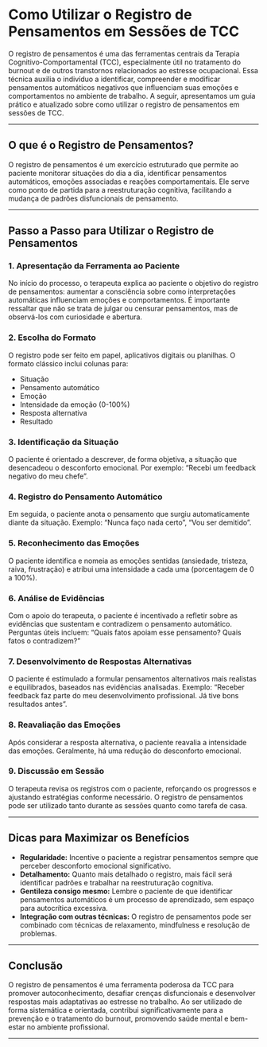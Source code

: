 
# Como Utilizar o Registro de Pensamentos em Sessões de TCC

O registro de pensamentos é uma das ferramentas centrais da Terapia Cognitivo-Comportamental (TCC), especialmente útil no tratamento do burnout e de outros transtornos relacionados ao estresse ocupacional. Essa técnica auxilia o indivíduo a identificar, compreender e modificar pensamentos automáticos negativos que influenciam suas emoções e comportamentos no ambiente de trabalho. A seguir, apresentamos um guia prático e atualizado sobre como utilizar o registro de pensamentos em sessões de TCC.

---

## O que é o Registro de Pensamentos?

O registro de pensamentos é um exercício estruturado que permite ao paciente monitorar situações do dia a dia, identificar pensamentos automáticos, emoções associadas e reações comportamentais. Ele serve como ponto de partida para a reestruturação cognitiva, facilitando a mudança de padrões disfuncionais de pensamento.

---

## Passo a Passo para Utilizar o Registro de Pensamentos

### 1. **Apresentação da Ferramenta ao Paciente**

No início do processo, o terapeuta explica ao paciente o objetivo do registro de pensamentos: aumentar a consciência sobre como interpretações automáticas influenciam emoções e comportamentos. É importante ressaltar que não se trata de julgar ou censurar pensamentos, mas de observá-los com curiosidade e abertura.

### 2. **Escolha do Formato**

O registro pode ser feito em papel, aplicativos digitais ou planilhas. O formato clássico inclui colunas para:

- Situação
- Pensamento automático
- Emoção
- Intensidade da emoção (0-100%)
- Resposta alternativa
- Resultado

### 3. **Identificação da Situação**

O paciente é orientado a descrever, de forma objetiva, a situação que desencadeou o desconforto emocional. Por exemplo: “Recebi um feedback negativo do meu chefe”.

### 4. **Registro do Pensamento Automático**

Em seguida, o paciente anota o pensamento que surgiu automaticamente diante da situação. Exemplo: “Nunca faço nada certo”, “Vou ser demitido”.

### 5. **Reconhecimento das Emoções**

O paciente identifica e nomeia as emoções sentidas (ansiedade, tristeza, raiva, frustração) e atribui uma intensidade a cada uma (porcentagem de 0 a 100%).

### 6. **Análise de Evidências**

Com o apoio do terapeuta, o paciente é incentivado a refletir sobre as evidências que sustentam e contradizem o pensamento automático. Perguntas úteis incluem: “Quais fatos apoiam esse pensamento? Quais fatos o contradizem?”

### 7. **Desenvolvimento de Respostas Alternativas**

O paciente é estimulado a formular pensamentos alternativos mais realistas e equilibrados, baseados nas evidências analisadas. Exemplo: “Receber feedback faz parte do meu desenvolvimento profissional. Já tive bons resultados antes”.

### 8. **Reavaliação das Emoções**

Após considerar a resposta alternativa, o paciente reavalia a intensidade das emoções. Geralmente, há uma redução do desconforto emocional.

### 9. **Discussão em Sessão**

O terapeuta revisa os registros com o paciente, reforçando os progressos e ajustando estratégias conforme necessário. O registro de pensamentos pode ser utilizado tanto durante as sessões quanto como tarefa de casa.

---

## Dicas para Maximizar os Benefícios

- **Regularidade:** Incentive o paciente a registrar pensamentos sempre que perceber desconforto emocional significativo.
- **Detalhamento:** Quanto mais detalhado o registro, mais fácil será identificar padrões e trabalhar na reestruturação cognitiva.
- **Gentileza consigo mesmo:** Lembre o paciente de que identificar pensamentos automáticos é um processo de aprendizado, sem espaço para autocrítica excessiva.
- **Integração com outras técnicas:** O registro de pensamentos pode ser combinado com técnicas de relaxamento, mindfulness e resolução de problemas.

---

## Conclusão

O registro de pensamentos é uma ferramenta poderosa da TCC para promover autoconhecimento, desafiar crenças disfuncionais e desenvolver respostas mais adaptativas ao estresse no trabalho. Ao ser utilizado de forma sistemática e orientada, contribui significativamente para a prevenção e o tratamento do burnout, promovendo saúde mental e bem-estar no ambiente profissional.

---
```